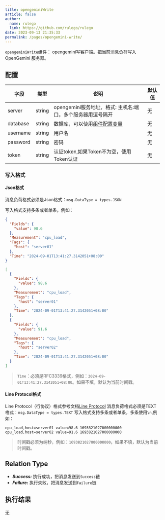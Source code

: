 ```yaml
---
title: opengeminiWrite
article: false
author: 
  name: rulego
  link: https://github.com/rulego/rulego
date: 2023-09-13 21:35:33
permalink: /pages/opengemini-write/
---
```


`opengeminiWrite`组件：<Badge text="v0.24.0+"/> opengemini写客户端。把当前消息负荷写入 OpenGemini 服务器。

## 配置

| 字段       | 类型     | 说明                                   | 默认值 |
|----------|--------|--------------------------------------|-----|
| server   | string | opengemini服务地址，格式: 主机名:端口，多个服务器用逗号隔开 | 无   |
| database | string | 数据库，可以使用[组件配置变量](/pages/baa05c/)     | 无   |
| username | string | 用户名                                  | 无   |
| password | string | 密码                                   | 无   |
| token    | string | 认证token,如果Token不为空，使用Token认证         | 无   |

### 写入格式

#### Json格式
消息负荷格式必须是Json格式：`msg.DataType = types.JSON`

写入格式支持多条或者单条，例如：
```json
{
  "Fields": {
    "value": 98.6
  },
  "Measurement": "cpu_load",
  "Tags": {
    "host": "server01"
  },
  "Time": "2024-09-01T13:41:27.3142051+08:00"
}
```
```json
[
  {
    "Fields": {
      "value": 98.6
    },
    "Measurement": "cpu_load",
    "Tags": {
      "host": "server01"
    },
    "Time": "2024-09-01T13:41:27.3142051+08:00"
  },
  {
    "Fields": {
      "value": 91.6
    },
    "Measurement": "cpu_load",
    "Tags": {
      "host": "server02"
    },
    "Time": "2024-09-01T13:41:27.3142051+08:00"
  }
]
```
> `Time`：必须是RFC3339格式，例如：`2024-09-01T13:41:27.3142051+08:00`。如果不填，默认为当前时间戳。

#### Line Protocol格式

Line Protocol（行协议）格式参考文档[Line Protocol](https://opengemini.github.io/zh/guide/write_data/insert_line_protocol.html)
消息负荷格式必须是TEXT格式：`msg.DataType = types.TEXT`
写入格式支持多条或者单条，多条使用`\n`,例如：
```text
cpu_load,host=server01 value=98.6 1693821027000000000
cpu_load,host=server02 value=91.6 1693821027000000000
```
> 时间戳必须为纳秒，例如：`1693821027000000000`，如果不填，默认为当前时间戳。

## Relation Type

- ***Success:*** 执行成功，把消息发送到`Success`链
- ***Failure:*** 执行失败，把消息发送到`Failure`链

## 执行结果

无